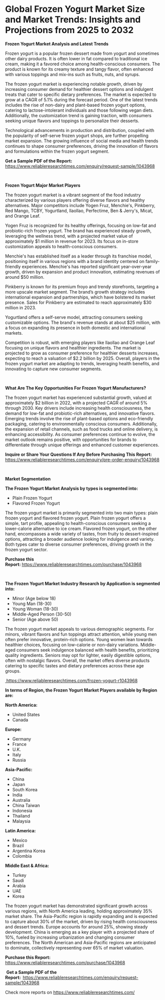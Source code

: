 <p><h1>Global Frozen Yogurt Market Size and Market Trends: Insights and Projections from 2025 to 2032</h1></p><p><strong>Frozen Yogurt Market Analysis and Latest Trends</strong></p>
<p><p>Frozen yogurt is a popular frozen dessert made from yogurt and sometimes other dairy products. It is often lower in fat compared to traditional ice cream, making it a favored choice among health-conscious consumers. The product is known for its creamy texture and tangy flavor, often enhanced with various toppings and mix-ins such as fruits, nuts, and syrups.</p><p>The frozen yogurt market is experiencing notable growth, driven by increasing consumer demand for healthier dessert options and indulgent treats that cater to specific dietary preferences. The market is expected to grow at a CAGR of 5.1% during the forecast period. One of the latest trends includes the rise of non-dairy and plant-based frozen yogurt options, catering to lactose-intolerant individuals and those following vegan diets. Additionally, the customization trend is gaining traction, with consumers seeking unique flavors and toppings to personalize their desserts.</p><p>Technological advancements in production and distribution, coupled with the popularity of self-serve frozen yogurt shops, are further propelling market expansion. The growing influence of social media and health trends continues to shape consumer preferences, driving the innovation of flavors and formulations within the frozen yogurt segment.</p></p>
<p><strong>Get a Sample PDF of the Report:&nbsp;</strong> <a href="https://www.reliableresearchtimes.com/enquiry/request-sample/1043968?utm_campaign=2180&utm_medium=2&utm_source=Github&utm_content=ia&utm_term=07042025&utm_id=frozen-yogurt">https://www.reliableresearchtimes.com/enquiry/request-sample/1043968</a></p>
<p>&nbsp;</p>
<p><strong>Frozen Yogurt Major Market Players</strong></p>
<p><p>The frozen yogurt market is a vibrant segment of the food industry characterized by various players offering diverse flavors and healthy alternatives. Major competitors include Yogen Fruz, Menchie's, Pinkberry, Red Mango, TCBY, Yogurtland, llaollao, Perfectime, Ben & Jerry's, Micat, and Orange Leaf. </p><p>Yogen Fruz is recognized for its healthy offerings, focusing on low-fat and probiotic-rich frozen yogurt. The brand has experienced steady growth, leveraging the wellness trend, with a projected market value of approximately $1 million in revenue for 2023. Its focus on in-store customization appeals to health-conscious consumers.</p><p>Menchie's has established itself as a leader through its franchise model, positioning itself in various regions with a brand identity centered on family-friendly experiences. Menchie's has reported significant year-over-year growth, driven by expansion and product innovation, estimating revenues of around $50 million.</p><p>Pinkberry is known for its premium froyo and trendy storefronts, targeting a more upscale market segment. The brand’s growth strategy includes international expansion and partnerships, which have bolstered its market presence. Sales for Pinkberry are estimated to reach approximately $30 million in 2023.</p><p>Yogurtland offers a self-serve model, attracting consumers seeking customizable options. The brand's revenue stands at about $25 million, with a focus on expanding its presence in both domestic and international markets.</p><p>Competition is robust, with emerging players like llaollao and Orange Leaf focusing on unique flavors and healthier ingredients. The market is projected to grow as consumer preference for healthier desserts increases, expecting to reach a valuation of $2.2 billion by 2025. Overall, players in the frozen yogurt market are adapting to trends, leveraging health benefits, and innovating to capture new consumer segments.</p></p>
<p>&nbsp;</p>
<p><strong>What Are The Key Opportunities For Frozen Yogurt Manufacturers?</strong></p>
<p><p>The frozen yogurt market has experienced substantial growth, valued at approximately $2 billion in 2022, with a projected CAGR of around 5% through 2030. Key drivers include increasing health consciousness, the demand for low-fat and probiotic-rich alternatives, and innovative flavors. Emerging trends involve the rise of plant-based options and eco-friendly packaging, catering to environmentally conscious consumers. Additionally, the expansion of retail channels, such as food trucks and online delivery, is enhancing accessibility. As consumer preferences continue to evolve, the market outlook remains positive, with opportunities for brands to differentiate through unique offerings and enhanced customer experiences.</p></p>
<p><strong>Inquire or Share Your Questions If Any Before Purchasing This Report:</strong> <a href="https://www.reliableresearchtimes.com/enquiry/pre-order-enquiry/1043968?utm_campaign=2180&utm_medium=2&utm_source=Github&utm_content=ia&utm_term=07042025&utm_id=frozen-yogurt">https://www.reliableresearchtimes.com/enquiry/pre-order-enquiry/1043968</a></p>
<p>&nbsp;</p>
<p><strong>Market Segmentation</strong></p>
<p><strong>The Frozen Yogurt Market Analysis by types is segmented into:</strong></p>
<p><ul><li>Plain Frozen Yogurt</li><li>Flavored Frozen Yogurt</li></ul></p>
<p><p>The frozen yogurt market is primarily segmented into two main types: plain frozen yogurt and flavored frozen yogurt. Plain frozen yogurt offers a simple, tart profile, appealing to health-conscious consumers seeking a lower-calorie alternative to ice cream. Flavored frozen yogurt, on the other hand, encompasses a wide variety of tastes, from fruity to dessert-inspired options, attracting a broader audience looking for indulgence and variety. Both types cater to diverse consumer preferences, driving growth in the frozen yogurt sector.</p></p>
<p><strong>Purchase this Report:&nbsp;</strong><a href="https://www.reliableresearchtimes.com/purchase/1043968?utm_campaign=2180&utm_medium=2&utm_source=Github&utm_content=ia&utm_term=07042025&utm_id=frozen-yogurt">https://www.reliableresearchtimes.com/purchase/1043968</a></p>
<p>&nbsp;</p>
<p><strong>The Frozen Yogurt Market Industry Research by Application is segmented into:</strong></p>
<p><ul><li>Minor (Age below 18)</li><li>Young Man (18-30)</li><li>Young Woman (18-30)</li><li>Middle-Aged Person (30-50)</li><li>Senior (Age above 50)</li></ul></p>
<p><p>The frozen yogurt market appeals to various demographic segments. For minors, vibrant flavors and fun toppings attract attention, while young men often prefer innovative, protein-rich options. Young women lean towards healthier choices, focusing on low-calorie or non-dairy variations. Middle-aged consumers seek indulgence balanced with health benefits, prioritizing quality ingredients. Seniors may opt for lighter, easily digestible options, often with nostalgic flavors. Overall, the market offers diverse products catering to specific tastes and dietary preferences across these age groups.</p></p>
<p><a href="https://www.reliableresearchtimes.com/frozen-yogurt-r1043968?utm_campaign=2180&utm_medium=2&utm_source=Github&utm_content=ia&utm_term=07042025&utm_id=frozen-yogurt">&nbsp;https://www.reliableresearchtimes.com/frozen-yogurt-r1043968</a></p>
<p><strong>In terms of Region, the Frozen Yogurt Market Players available by Region are:</strong></p>
<p>
    <p> <strong> North America: </strong>
        <ul>
            <li>United States</li>
            <li>Canada</li>
        </ul>
        </p> 
    <p> <strong> Europe: </strong>
        <ul>
            <li>Germany</li>
            <li>France</li>
            <li>U.K.</li>
            <li>Italy</li>
            <li>Russia</li>
        </ul>
        </p> 
    <p> <strong> Asia-Pacific: </strong>
        <ul>
            <li>China</li>
            <li>Japan</li>
            <li>South Korea</li>
            <li>India</li>
            <li>Australia</li>
            <li>China Taiwan</li>
            <li>Indonesia</li>
            <li>Thailand</li>
            <li>Malaysia</li>
        </ul>
        </p> 
    <p> <strong> Latin America: </strong>
        <ul>
            <li>Mexico</li>
            <li>Brazil</li>
            <li>Argentina Korea</li>
            <li>Colombia</li>
        </ul>
        </p> 
    <p> <strong> Middle East & Africa: </strong>
        <ul>
            <li>Turkey</li>
            <li>Saudi</li>
            <li>Arabia</li>
            <li>UAE</li>
            <li>Korea</li>
        </ul>
    </p>
    </p>
<p><p>The frozen yogurt market has demonstrated significant growth across various regions, with North America leading, holding approximately 35% market share. The Asia-Pacific region is rapidly expanding and is expected to capture about 30% of the market, driven by rising health consciousness and dessert trends. Europe accounts for around 25%, showing steady development. China is emerging as a key player with a projected share of 10%, fueled by increasing urbanization and changing consumer preferences. The North American and Asia-Pacific regions are anticipated to dominate, collectively representing over 65% of market valuation.</p></p>
<p><strong>Purchase this Report: </strong><a href="https://www.reliableresearchtimes.com/purchase/1043968?utm_campaign=2180&utm_medium=2&utm_source=Github&utm_content=ia&utm_term=07042025&utm_id=frozen-yogurt">https://www.reliableresearchtimes.com/purchase/1043968</a></p>
<p>&nbsp;<strong>Get a Sample PDF of the Report:&nbsp;&nbsp;</strong><a href="https://www.reliableresearchtimes.com/enquiry/request-sample/1043968?utm_campaign=2180&utm_medium=2&utm_source=Github&utm_content=ia&utm_term=07042025&utm_id=frozen-yogurt">https://www.reliableresearchtimes.com/enquiry/request-sample/1043968</a></p>
<p><strong></strong></p>
<p>Check more reports on <a href="https://www.reliableresearchtimes.com/?utm_campaign=2180&utm_medium=2&utm_source=Github&utm_content=ia&utm_term=07042025&utm_id=frozen-yogurt">https://www.reliableresearchtimes.com/</a></p>